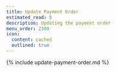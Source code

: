 ```yaml
---
title: Update Payment Order
estimated_read: 5
description: Updating the payment order
menu_order: 2300
icon:
  content: cached
  outlined: true
---
```


{% include update-payment-order.md %}
